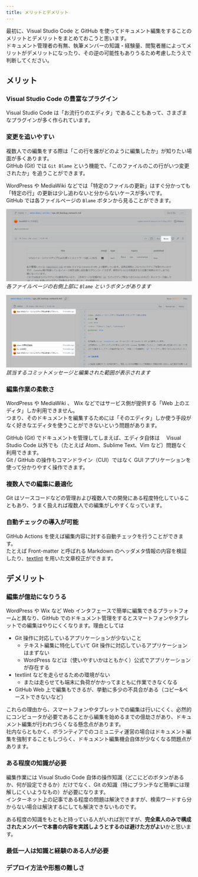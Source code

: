 ```yaml
---
title: メリットとデメリット
---
```


最初に、Visual Studio Code と GitHub を使ってドキュメント編集をすることのメリットとデメリットをまとめておこうと思います。  
ドキュメント管理者の有無、執筆メンバーの知識・経験量、閲覧者層によってメリットがデメリットになったり、その逆の可能性もありうるため考慮したうえで判断してください。

## メリット

### Visual Studio Code の豊富なプラグイン

Visual Studio Code は「お流行りのエディタ」であることもあって、さまざまなプラグインが多く作られています。

### 変更を追いやすい

複数人での編集をする際は「この行を誰がどのように編集したか」が知りたい場面が多くあります。  
GitHub (Git) では `Git Blame` という機能で、「このファイルのこの行がいつ変更されたか」を追うことができます。

WordPress や MediaWiki などでは「特定のファイルの更新」はすぐ分かっても「特定の行」の更新は少し追わないと分からないケースが多いです。  
GitHub では各ファイルページの `Blame` ボタンから見ることができます。

![](/images/books/docs-edit-using-vscode-github/2/blame-button.png)
_各ファイルページの右側上部に `Blame` というボタンがあります_

![](/images/books/docs-edit-using-vscode-github/2/blame-page.png)
_該当するコミットメッセージと編集された範囲が表示されます_

### 編集作業の柔軟さ

WordPress や MediaWiki 、 Wix などではサービス側が提供する「Web 上のエディタ」しか利用できません。  
つまり、そのドキュメントを編集するためには「そのエディタ」しか使う手段がなく好きなエディタを使うことができないという問題があります。

GitHub (Git) でドキュメントを管理してしまえば、エディタ自体は　 Visual Studio Code 以外でも（たとえば Atom、Sublime Text、Vim など）問題なく利用できます。  
Git / GitHub の操作もコマンドライン（CUI）ではなく GUI アプリケーションを使って分かりやすく操作できます。

### 複数人での編集に最適化

Git はソースコードなどの管理および複数人での開発にある程度特化していることもあり、うまく扱えれば複数人での編集がしやすくなっています。

### 自動チェックの導入が可能

GitHub Actions を使えば編集内容に対する自動チェックを行うことができます。  
たとえば Front-matter と呼ばれる Markdown のヘッダメタ情報の内容を検証したり、[textlint](https://github.com/textlint/textlint) を用いた文章校正ができます。

## デメリット

### 編集が億劫になりうる

WordPress や Wix など Web インタフェースで簡単に編集できるプラットフォームと異なり、GitHub でのドキュメント管理をするとスマートフォンやタブレットでの編集はやりにくくなります。理由としては

- Git 操作に対応しているアプリケーションが少ないこと
  - テキスト編集に特化していて Git 操作に対応しているアプリケーションはまずない
  - WordPress などは（使いやすいかはともかく）公式でアプリケーションが存在する
- textlint などを走らせるための環境がない
  - または走らせても端末に負荷がかかってまともに作業できなくなる
- GitHub Web 上で編集もできるが、挙動に多少の不具合がある（コピー&ペーストできないなど）

これらの理由から、スマートフォンやタブレットでの編集は行いにくく、必然的にコンピュータが必要であることから編集を始めるまでの億劫さがあり、ドキュメント編集が行われづらくなる懸念点があります。  
社内ならともかく、ボランティアでのコミュニティ運営の場合はドキュメント編集を強制することもしづらく、ドキュメント編集機会自体が少なくなる問題点があります。

### ある程度の知識が必要

編集作業には Visual Studio Code 自体の操作知識（どこにどのボタンがあるか、何が設定できるか）だけでなく、Git の知識（特にブランチなど簡単には理解しにくいようなもの）が必要になります。  
インターネット上の記事である程度の問題は解決できますが、検索ワードすら分からない場合は解決するにしても解決できないものです。

ある程度の知識をもともと持っている人がいれば別ですが、**完全素人のみで構成されたメンバーで本書の内容を実践しようとするのは避けた方がよい**かと思います。

### 最低一人は知識と経験のある人が必要

### デプロイ方法や形態の難しさ
